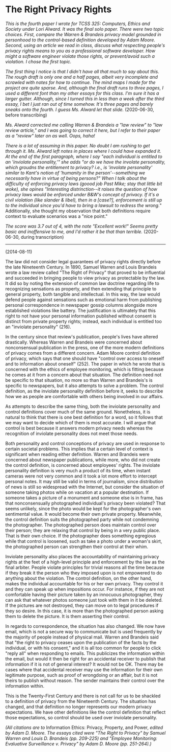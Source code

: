 # The Right Privacy Rights

*This is the fourth paper I wrote for TCSS 325: Computers, Ethics and Society under Lori Alward. It was the final solo paper. There were two topic choices. First, compare the Warren & Brandeis privacy model grounded in personhood to the control-based definition developed by Adam Moore. Second, using an article we read in class, discuss what respecting people's privacy rights means to you as a professional software developer. How might a software engineer violate those rights, or prevent/avoid such a violation. I chose the first topic.*

*The first thing I notice is that I didn't have all that much to say about this. The rough draft is only one and a half pages, albeit very incomplete and scrawled with notes for how to continue. The mind maps I made for the project are quite sparse. And, although the final draft runs to three pages, I used a different font than my other essays for this class. I'm sure it has a larger gutter. Although, since I turned this in less than a week after the third essay, I bet I just ran out of time somehow. It's three pages and barely sneaks onto the fourth. I guess Ms. Alward let that slide.* (2020-06-30, before transcribing)

*Ms. Alward corrected me calling Warren & Brandeis a "law review" to "law review article," and I was going to correct it here, but I refer to their paper as a "review" later on as well. Oops, haha!*

*There is a lot of assuming in this paper. No doubt I am rushing to get through it. Ms. Alward left notes in places where I could have expanded it. At the end of the first paragraph, where I say "each individual is entitled to an 'inviolate personality,'" she adds "or do we have the involate personality, which groudns the entitlement to privacy? i.e., is 'involate personality' similar to Kant's notion of 'humanity in the person'--something we necessarily have in virtue of being persons?" When I talk about the difficulty of enforcing privacy laws (goood job Past Mike; stay that little bit woke), she opines "Interesting distrinction--it raises the question of how privacy laws would be enforced under B&W's concept of privacy. If it's a civil violation (like slander & libel), then in a [case?], enforcement is still up to the individual since you'd have to bring a lawsuit to redress the wrong.*" Additionally, she thought my observation that both definitions require context to evaluate scenarios was a "nice point."

*The score was 3.7 out of 4, with the note "Excellent work!" Seems pretty basic and inoffensive to me, and I'd rather it be that than terrible.* (2020-06-30, during transcription)

-----

(2014-08-11)

The law did not consider legal guarantees of privacy rights directly before the late Nineteenth Century. In 1890, Samuel Warren and Louis Brandeis wrote a law review called "The Right of Privacy" that proved to be influential and succeeded in bringing people to view privacy as protectable by the law. It did so by noting the extension of common law doctrine regarding life to recognizing sensations as property, and then extending that principle to general property, both tangible and intellectual. In this way, the law would defend people against sensations such as emotional harm from publishing personal correspondence in newspaper gossip columns alongside more established violations like battery. The justification is ultimately that this right to not have your personal information published without consent is distinct from private property rights; instead, each individual is entitled too an "inviolate personality" (216).

In the century since that review's publication, people's lives have altered drastically. Whereas Warren and Brandeis were concerned about nonconsensual publication in the press, one of the more modern definitions of privacy comes from a different concern. Adam Moore control definition of privacy, which says that one should have "control over access to oneself and to information about oneself" (252). The paper in which he wrote that is concerned with the ethics of employee monitoring, which is fitting because he comes at it from a concern about that situation. The definition need not be specific to that situation, no more so than Warren and Brandeis's is specific to newspapers, but it also attempts to solve a problem. The control definition, as the inviolate personality definition before it, seeks to describe how we as people are comfortable with others being involved in our affairs.

As attempts to describe the same thing, both the inviolate personality and control definitions cover much of the same ground. Nonetheless, it is natural to think that there is one best definition for a word, so it follows that we may want to decide which of them is most accurate. I will argue that control is best because it answers modern privacy needs whereas the recognition of inviolate personality does not meet those needs.

Both personality and control conceptions of privacy are used in response to certain societal problems. This implies that a certain level of context is significant when reading either definition. Warren and Brandeis were concerned about newspaper publications, while more, who did not create the control definition, is concerned about employees' rights. The inviolate personality definition is very much a product of its time, when instant cameras were not very common and it took a lot more effort to intercept personal notes. It may still be valid in terms of journalism, since distribution of news is still so widespread with the Internet, but consider the situation of someone taking photos while on vacation at a popular destination. If someone takes a picture of a monument and someone else is in frame, has that nonconsensually photographed individual's privacy been violated? That seems unlikely, since the photo would be kept for the photographer's own sentimental value. It would become their own private property. Meanwhile, the control definition suits the photographed party while not condemning the photographer. The photographed person does maintain control over their person; they are relaxing that control by being in a very public place. That is their own choice. If the photographer does something egregious while that control is loosened, such as take a photo under a woman's skirt, the photographed person can strengthen their control at their whim.

Inviolate personality also places the accountability of maintaining privacy rights at the feet of a high-level principle and enforcement by the law as the final arbiter. People violate principles for trivial reasons all the time because if they break it the person who they imposed upon is not empowered to do anything about the violation. The control definition, on the other hand, makes the individual accountable for his or her own privacy. They control it and they can speak up when impositions occur. For instance, if they are not comfortable having their picture taken by an innocuous photographer, they can ask that whatever photos someone just took with them in it be deleted. If the pictures are not destroyed, they can move on to legal procedures if they so desire. In this case, it is more than the photographed person asking them to delete the picture. It is them asserting their control.

In regards to correspondence, the situation has also changed. We now have email, which is not a secure way to communicate but is used frequently by the majority of people instead of physical mail. Warren and Brandeis said that "the right to privacy ceases upon the publication of the facts by the individual, or with his consent," and it is all too common for people to click "reply all" when responding to emails. This publicizes the information within the email, but would it then be right for an accidental receiver to publish that information if it is not of general interest? It would not be OK. There may be cases where that accidental receiver may use the information for their own legitimate purpose, such as proof of wrongdoing or an affair, but it is not theirs to publish without reason. The sender maintains their control over the information within.

This is the Twenty-First Century and there is not call for us to be shackled to a definition of privacy from the Nineteenth Century. The situation has changed, and that definition no longer represents our modern privacy expectations. We have other definitions like the control definition that reflect those expectations, so control should be used over inviolate personality.

*(All citations are to* Information Ethics: Privacy, Property, and Power, *edited by Adam D. Moore. The essays cited were "The Right to Privacy" by Samuel Warren and Louis D. Brandeis (pp. 209-225) and "Employee Monitoring: Evaluative Surveillance v. Privacy" by Adam D. Moore (pp. 251-264).)*
